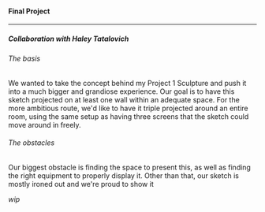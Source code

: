#### Final Project
---
##### Collaboration with Haley Tatalovich

###### The basis
We wanted to take the concept behind my Project 1 Sculpture and push it into a much bigger and grandiose experience. Our goal is to have this sketch projected on at least one wall within an adequate space. For the more ambitious route, we'd like to have it triple projected around an entire room, using the same setup as having three screens that the sketch could move around in freely.

###### The obstacles
Our biggest obstacle is finding the space to present this, as well as finding the right equipment to properly display it. Other than that, our sketch is mostly ironed out and we're proud to show it

_wip_
